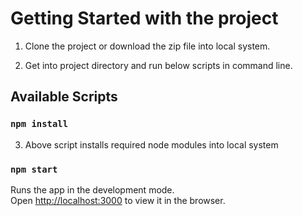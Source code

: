 # Getting Started with the project

1) Clone the project or download the zip file into local system.

2) Get into project directory and run below scripts in command line.

## Available Scripts

### `npm install`

3) Above script installs required node modules into local system

### `npm start`

Runs the app in the development mode.\
Open [http://localhost:3000](http://localhost:3000) to view it in the browser.
